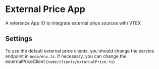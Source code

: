 # External Price App

A reference App IO to integrate external price sources with VTEX

## Settings

To use the default external price clients, you should change the service endpoint in `node/env.ts`. 
If necessary, you can change the externalPriceClient (`node/clients/externalPrice.ts`)
